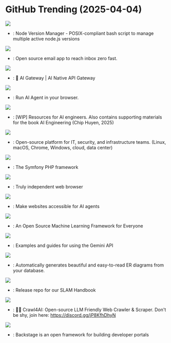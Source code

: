 # GitHub Trending (2025-04-04)

![](https://img.shields.io/badge/Shell-New%2076-green?style=flat-square&logo=appveyor)
- [](https://github.comundefined): Node Version Manager - POSIX-compliant bash script to manage multiple active node.js versions

![](https://img.shields.io/badge/TypeScript-New%20282-green?style=flat-square&logo=appveyor)
- [](https://github.comundefined): Open source email app to reach inbox zero fast.

![](https://img.shields.io/badge/Go-New%2064-green?style=flat-square&logo=appveyor)
- [](https://github.comundefined): 🤖 AI Gateway | AI Native API Gateway

![](https://img.shields.io/badge/Python-New%2080-green?style=flat-square&logo=appveyor)
- [](https://github.comundefined): Run AI Agent in your browser.

![](https://img.shields.io/badge/Jupyter%20Notebook-New%20202-green?style=flat-square&logo=appveyor)
- [](https://github.comundefined): [WIP] Resources for AI engineers. Also contains supporting materials for the book AI Engineering (Chip Huyen, 2025)

![](https://img.shields.io/badge/Go-New%20274-green?style=flat-square&logo=appveyor)
- [](https://github.comundefined): Open-source platform for IT, security, and infrastructure teams. (Linux, macOS, Chrome, Windows, cloud, data center)

![](https://img.shields.io/badge/PHP-New%2092-green?style=flat-square&logo=appveyor)
- [](https://github.comundefined): The Symfony PHP framework

![](https://img.shields.io/badge/C%2B%2B-New%2074-green?style=flat-square&logo=appveyor)
- [](https://github.comundefined): Truly independent web browser

![](https://img.shields.io/badge/Python-New%20527-green?style=flat-square&logo=appveyor)
- [](https://github.comundefined): Make websites accessible for AI agents

![](https://img.shields.io/badge/C%2B%2B-New%2037-green?style=flat-square&logo=appveyor)
- [](https://github.comundefined): An Open Source Machine Learning Framework for Everyone

![](https://img.shields.io/badge/Jupyter%20Notebook-New%20212-green?style=flat-square&logo=appveyor)
- [](https://github.comundefined): Examples and guides for using the Gemini API

![](https://img.shields.io/badge/TypeScript-New%20174-green?style=flat-square&logo=appveyor)
- [](https://github.comundefined): Automatically generates beautiful and easy-to-read ER diagrams from your database.

![](https://img.shields.io/badge/none-New%20150-green?style=flat-square&logo=appveyor)
- [](https://github.comundefined): Release repo for our SLAM Handbook

![](https://img.shields.io/badge/Python-New%20648-green?style=flat-square&logo=appveyor)
- [](https://github.comundefined): 🚀🤖 Crawl4AI: Open-source LLM Friendly Web Crawler & Scraper. Don't be shy, join here: https://discord.gg/jP8KfhDhyN

![](https://img.shields.io/badge/TypeScript-New%2013-green?style=flat-square&logo=appveyor)
- [](https://github.comundefined): Backstage is an open framework for building developer portals

